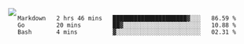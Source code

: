 

<a href="https://github.com/anuraghazra/github-readme-stats">
  <img align="left" src="https://github-readme-stats.vercel.app/api?username=kfly8&count_private=true&show_icons=true&theme=calm" />
</a>


<!--START_SECTION:waka-->
```text
Markdown   2 hrs 46 mins   █████████████████████▓░░░   86.59 % 
Go         20 mins         ██▓░░░░░░░░░░░░░░░░░░░░░░   10.88 % 
Bash       4 mins          ▓░░░░░░░░░░░░░░░░░░░░░░░░   02.31 % 
```
<!--END_SECTION:waka-->
